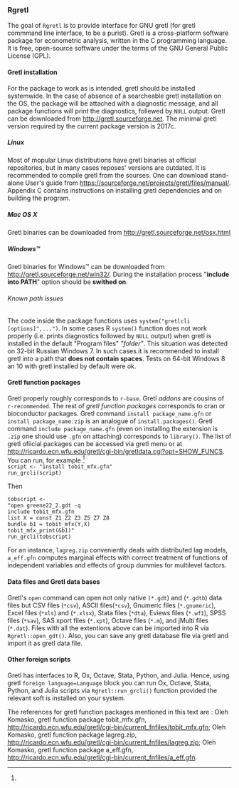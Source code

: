### Rgretl

The goal of `Rgretl` is to provide interface for GNU gretl
(for gretl commmand line interface, to be a purist). Gretl is a cross-platform software package for econometric analysis, written in the C programming language. It is free, open-source software under the terms of the GNU General Public License (GPL).

#### Gretl installation 

For the package to work as is intended, gretl should be
installed systemwide. In the case of absence of a searcheable
gretl installation on the OS, the package will be attached
with a diagnostic message, and all package functions will
print the diagnostics, follewed by `NULL` output. Gretl can
be downloaded from <http://gretl.sourceforge.net>. The minimal gretl version
required by the current package version is 2017c.

##### Linux

Most of mopular Linux distributions have gretl binaries at
official repositories, but in many cases reposes' versions
are outdated. It is recommended to compile gretl from the
sourses. One can download stand-alone User's guide
from <https://sourceforge.net/projects/gretl/files/manual/>.
Appendix C contains instructions on installing gretl dependencies
and on building the program.

##### Mac OS X

Gretl binaries can be downloaded from <http://gretl.sourceforge.net/osx.html>

##### Windows™

Gretl binaries for Windows™ can be downloaded from
<http://gretl.sourceforge.net/win32/>. During the
installation process "**include into PATH**" option
should be **swithed on**.

###### Known path issues
The code inside the package functions uses 
`system("gretlcli [options]",...")`. In some cases
R `system()` function does not work properly (i.e. prints
diagnostics followed by `NULL` output) when gretl
is installed in the default "Program files" *"folder"*.
This situation was detected on 32-bit Russian Windows 7.
In such cases it is recommended to install gretl into
a path that **does not contain spaces**. Tests on 64-bit Windows 8 an 10 
with gretl installed by default were ok.

#### Gretl function packages

Gretl properly roughly corresponds to `r-base`. Gretl
*addons* are cousins of `r-recommended`. The rest of *gretl
function packages* corresponds to cran or bioconductor
packages. Gretl command `install package_name.gfn` or
`install package_name.zip` is an analogue of `install.packages()`.
Gretl command `include package_name.gfn` (even on installing
the extension is `.zip` one should use `.gfn` on attaching) corresponds to
`library()`.
The list of gretl ofiicial packages can be accessed via gretl
menu or at <http://ricardo.ecn.wfu.edu/gretl/cgi-bin/gretldata.cgi?opt=SHOW_FUNCS>. You can run, for example [^1]  
`script <- "install tobit_mfx.gfn"`  
`run_grcli(script)`  

Then  

`tobscript <-`  
`"open greene22_2.gdt -q`  
`include tobit_mfx.gfn`  
`list X = const Z1 Z2 Z3 Z5 Z7 Z8`  
`bundle b1 = tobit_mfx(Y,X)`  
`tobit_mfx_print(&b1)"`  
`run_grcli(tobscript)`  

For an instance, `lagreg.zip` conveniently deals with
distributed lag models, `a_eff.gfn` computes marginal effects
with correct treatment of functions of independent variables and
effects of group dummies for multilevel factors.

#### Data files and Gretl data bases
Gretl's `open` command can open not only native `(*.gdt`) and (`*.gdtb`) data files but CSV files (`*csv`), ASCII files(`*csv`), Gnumeric files (`*.gnumeric`), Excel files (`*xls`) and (`*.xlsx`), Stata files (`*dta`),
Eviews files (`*.wf1`), SPSS files (`*sav`), SAS xport files (`*.xpt`),
Octave files (`*.m`), and jMulti files (`*.dat`). Files with all the extentions above can be imported into R via `Rgretl::open_gdt()`. Also, you can
save any gretl database file via gretl and import it as gretl data file.

#### Other foreign scripts
Gretl has interfaces to R, Ox, Octave, Stata, Python, and Julia. Hence,
using gretl `foreign language=Language` block you can run 
Ox, Octave, Stata, Python, and Julia scripts via `Rgretl::run_grcli()`
function provided the relevant soft is installed on your system.


[^1]:
The references for gretl function packages mentioned in this text
are : Oleh Komasko, gretl function package tobit_mfx.gfn, <http://ricardo.ecn.wfu.edu/gretl/cgi-bin/current_fnfiles/tobit_mfx.gfn>; 
Oleh Komasko, gretl function package lagreg.zip, <http://ricardo.ecn.wfu.edu/gretl/cgi-bin/current_fnfiles/lagreg.zip>; Oleh Komasko, gretl function package a_eff.gfn, <http://ricardo.ecn.wfu.edu/gretl/cgi-bin/current_fnfiles/a_eff.gfn>. 